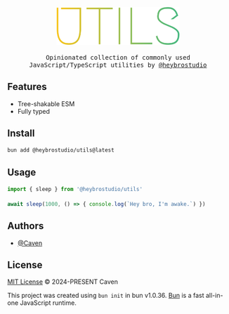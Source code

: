 <p align="center">
  <a href="https://github.com/heybrostudio/viemuse">
    <img alt="Opinionated collection of commonly used JavaScript/TypeScript utilities by @heybrostudio" src="https://raw.githubusercontent.com/heybrostudio/utils/main/.github/logo.svg " width="280">
  </a>
  <br><br>
  <samp>Opinionated collection of commonly used JavaScript/TypeScript utilities by <a href="https://github.com/heybrostudio">@heybrostudio</a></samp>
</p>

## Features

- Tree-shakable ESM
- Fully typed 

## Install

```bash
bun add @heybrostudio/utils@latest
```

## Usage

```ts
import { sleep } from '@heybrostudio/utils'

await sleep(1000, () => { console.log(`Hey bro, I'm awake.`) })
```

## Authors

- [@Caven](https://github.com/keyding)

## License
[MIT License](https://github.com/heybrostudio/utils/blob/main/LICENSE) © 2024-PRESENT Caven

This project was created using `bun init` in bun v1.0.36. [Bun](https://bun.sh) is a fast all-in-one JavaScript runtime.
